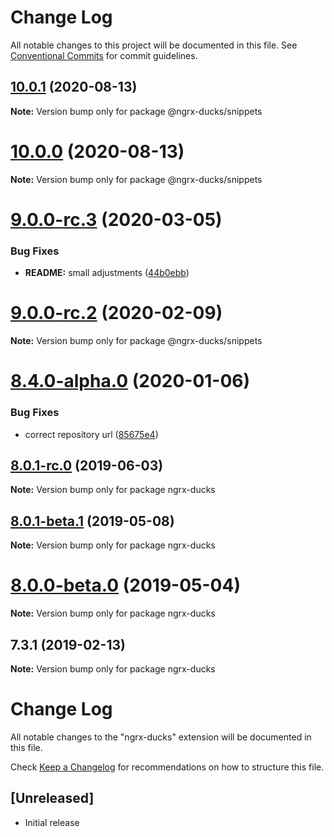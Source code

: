 # Change Log

All notable changes to this project will be documented in this file.
See [Conventional Commits](https://conventionalcommits.org) for commit guidelines.

## [10.0.1](https://github.com/co-IT/ngrx-ducks/compare/v10.0.0...v10.0.1) (2020-08-13)

**Note:** Version bump only for package @ngrx-ducks/snippets

# [10.0.0](https://github.com/co-IT/ngrx-ducks/compare/v9.2.3...v10.0.0) (2020-08-13)

**Note:** Version bump only for package @ngrx-ducks/snippets

# [9.0.0-rc.3](https://github.com/co-IT/ngrx-ducks/compare/v9.0.0-rc.2...v9.0.0-rc.3) (2020-03-05)

### Bug Fixes

- **README:** small adjustments ([44b0ebb](https://github.com/co-IT/ngrx-ducks/commit/44b0ebb))

# [9.0.0-rc.2](https://github.com/co-IT/ngrx-ducks/compare/v9.0.0-rc.1...v9.0.0-rc.2) (2020-02-09)

**Note:** Version bump only for package @ngrx-ducks/snippets

# [8.4.0-alpha.0](https://github.com/co-IT/ngrx-ducks/compare/v8.3.0...v8.4.0-alpha.0) (2020-01-06)

### Bug Fixes

- correct repository url ([85675e4](https://github.com/co-IT/ngrx-ducks/commit/85675e4))

## [8.0.1-rc.0](https://github.com/co-it/co-it/compare/v8.0.1-beta.1...v8.0.1-rc.0) (2019-06-03)

**Note:** Version bump only for package ngrx-ducks

## [8.0.1-beta.1](https://github.com/co-it/co-it/compare/v8.0.0-beta.1...v8.0.1-beta.1) (2019-05-08)

**Note:** Version bump only for package ngrx-ducks

# [8.0.0-beta.0](https://github.com/co-it/co-it/compare/v7.0.1-alpha.1...v8.0.0-beta.0) (2019-05-04)

**Note:** Version bump only for package ngrx-ducks

## 7.3.1 (2019-02-13)

**Note:** Version bump only for package ngrx-ducks

# Change Log

All notable changes to the "ngrx-ducks" extension will be documented in this file.

Check [Keep a Changelog](http://keepachangelog.com/) for recommendations on how to structure this file.

## [Unreleased]

- Initial release
